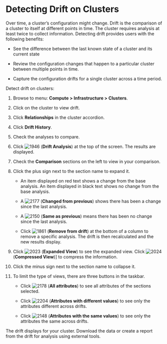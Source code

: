 # Detecting Drift on Clusters

Over time, a cluster’s configuration might change. Drift is the
comparison of a cluster to itself at different points in time. The
cluster requires analysis at least twice to collect information.
Detecting drift provides users with the following benefits:

  - See the difference between the last known state of a cluster and its
    current state

  - Review the configuration changes that happen to a particular cluster
    between multiple points in time.

  - Capture the configuration drifts for a single cluster across a time
    period.

Detect drift on clusters:

1.  Browse to menu: **Compute > Infrastructure > Clusters**.

2.  Click on the cluster to view drift.

3.  Click **Relationships** in the cluster accordion.

4.  Click **Drift History**.

5.  Check the analyses to compare.

6.  Click ![1946](../images/1946.png) (**Drift Analysis**) at the top of
    the screen. The results are displayed.

7.  Check the **Comparison** sections on the left to view in your
    comparison.

8.  Click the plus sign next to the section name to expand it.

      - An item displayed on red text shows a change from the base
        analysis. An item displayed in black text shows no change from
        the base analysis.

      - A ![2177](../images/2177.png) (**Changed from previous**) shows
        there has been a change since the last analysis.

      - A ![2150](../images/2150.png) (**Same as previous**) means there
        has been no change since the last analysis.

      - Click ![1861](../images/1861.png) (**Remove from drift**) at the
        bottom of a column to remove a specific analysis. The drift is
        then recalculated and the new results display.

9.  Click ![2023](../images/2023.png) (**Expanded View**) to see the
    expanded view. Click ![2024](../images/2024.png) (**Compressed
    View**)\] to compress the information.

10. Click the minus sign next to the section name to collapse it.

11. To limit the type of views, there are three buttons in the taskbar.

      - Click ![2178](../images/2178.png) (**All attributes**) to see all
        attributes of the sections selected.

      - Click ![2204](../images/2204.png) (**Attributes with different
        values**) to see only the attributes different across drifts.

      - Click ![2148](../images/2148.png) (**Attributes with the same
        values**) to see only the attributes the same across drifts.

The drift displays for your cluster. Download the data or create a
report from the drift for analysis using external tools.
